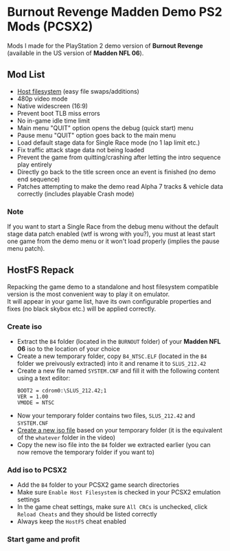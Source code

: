 # Burnout Revenge Madden Demo PS2 Mods (PCSX2)

Mods I made for the PlayStation 2 demo version of **Burnout Revenge** (available in the US version of **Madden NFL 06**).

## Mod List
- [Host filesystem](https://github.com/Nahelam/PCSX2-HostFS-Patches/tree/main/Criterion%20Games#setting-up-pcsx2) (easy file swaps/additions)
- 480p video mode
- Native widescreen (16:9)
- Prevent boot TLB miss errors
- No in-game idle time limit
- Main menu "QUIT" option opens the debug (quick start) menu
- Pause menu "QUIT" option goes back to the main menu
- Load default stage data for Single Race mode (no 1 lap limit etc.)
- Fix traffic attack stage data not being loaded
- Prevent the game from quitting/crashing after letting the intro sequence play entirely
- Directly go back to the title screen once an event is finished (no demo end sequence)
- Patches attempting to make the demo read Alpha 7 tracks & vehicle data correctly (includes playable Crash mode)

### Note

If you want to start a Single Race from the debug menu without the default stage data patch enabled (wtf is wrong with you?), you must at least start one game from the demo menu or it won't load properly (implies the pause menu patch).

## HostFS Repack

Repacking the game demo to a standalone and host filesystem compatible version is the most convenient way to play it on emulator.\
It will appear in your game list, have its own configurable properties and fixes (no black skybox etc.) will be applied correctly.

### Create iso

- Extract the `B4` folder (located in the `BURNOUT` folder) of your **Madden NFL 06** iso to the location of your choice
- Create a new temporary folder, copy `B4_NTSC.ELF` (located in the `B4` folder we preivously extracted) into it and rename it to `SLUS_212.42`
- Create a new file named `SYSTEM.CNF` and fill it with the following content using a text editor:
   ```
   BOOT2 = cdrom0:\SLUS_212.42;1
   VER = 1.00
   VMODE = NTSC
   ```
- Now your temporary folder contains two files, `SLUS_212.42` and `SYSTEM.CNF`
- [Create a new iso file](https://github.com/Nahelam/PCSX2-HostFS-Patches/tree/main/Criterion%20Games#additional-steps-optional) based on your temporary folder (it is the equivalent of the `whatever` folder in the video)
- Copy the new iso file into the `B4` folder we extracted earlier (you can now remove the temporary folder if you want to)

### Add iso to PCSX2

- Add the `B4` folder to your PCSX2 game search directories
- Make sure `Enable Host Filesystem` is checked in your PCSX2 emulation settings
- In the game cheat settings, make sure `All CRCs` is unchecked, click `Reload Cheats` and they should be listed correctly
- Always keep the `HostFS` cheat enabled

### Start game and profit
